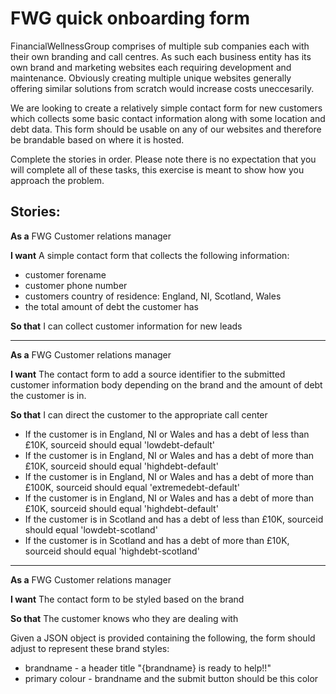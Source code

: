 
FWG quick onboarding form
=========================

FinancialWellnessGroup comprises of multiple sub companies each with their own branding and call centres. As such each business entity has its own brand and marketing websites each requiring development and maintenance. Obviously creating multiple unique websites generally offering similar solutions from scratch would increase costs uneccesarily.

We are looking to create a relatively simple contact form for new customers which collects some basic contact information along with some location and debt data. This form should be usable on any of our websites and therefore be brandable based on where it is hosted.

Complete the stories in order. Please note there is no expectation that you will complete all of these tasks, this exercise is meant to show how you approach the problem.

Stories:
-----------------------------------------

**As a** FWG Customer relations manager

**I want** A simple contact form that collects the following information:

- customer forename
- customer phone number
- customers country of residence: England, NI, Scotland, Wales
- the total amount of debt the customer has 

**So that** I can collect customer information for new leads

-----------------------------------------

**As a** FWG Customer relations manager

**I want** The contact form to add a source identifier to the submitted customer information body depending on the brand and the amount of debt the customer is in.

**So that** I can direct the customer to the appropriate call center

- If the customer is in England, NI or Wales and has a debt of less than £10K, sourceid should equal 'lowdebt-default'
- If the customer is in England, NI or Wales and has a debt of more than £10K, sourceid should equal 'highdebt-default'
- If the customer is in England, NI or Wales and has a debt of more than £100K, sourceid should equal 'extremedebt-default'
- If the customer is in England, NI or Wales and has a debt of more than £10K, sourceid should equal 'highdebt-default'
- If the customer is in Scotland and has a debt of less than £10K, sourceid should equal 'lowdebt-scotland'
- If the customer is in Scotland and has a debt of more than £10K, sourceid should equal 'highdebt-scotland'

----------------------------------------

**As a** FWG Customer relations manager

**I want** The contact form to be styled based on the brand

**So that** The customer knows who they are dealing with

Given a JSON object is provided containing the following, the form should adjust to represent these brand styles:
- brandname - a header title "{brandname} is ready to help!!"
- primary colour - brandname and the submit button should be this color
